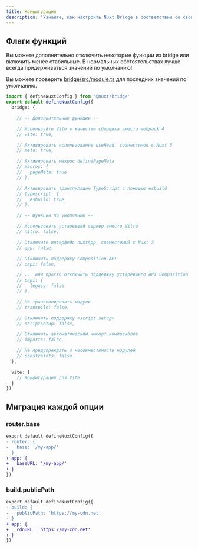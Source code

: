 ```yaml
---
title: Конфигурация
description: 'Узнайте, как настроить Nuxt Bridge в соответствии со своими потребностями.'
---
```


## Флаги функций

Вы можете дополнительно отключить некоторые функции из bridge или включить менее стабильные. В нормальных обстоятельствах лучше всегда придерживаться значений по умолчанию!

Вы можете проверить [bridge/src/module.ts](https://github.com/nuxt/bridge/blob/main/packages/bridge/src/module.ts) для последних значений по умолчанию.

```ts [nuxt.config.ts]
import { defineNuxtConfig } from '@nuxt/bridge'
export default defineNuxtConfig({
  bridge: {

    // -- Дополнительные функции --

    // Используйте Vite в качестве сборщика вместо webpack 4
    // vite: true,

    // Активировать использование useHead, совместимое с Nuxt 3
    // meta: true,

    // Активировать макрос definePageMeta
    // macros: {
    //   pageMeta: true
    // },

    // Активировать транспиляцию TypeScript с помощью esbuild
    // typescript: {
    //   esbuild: true
    // },

    // -- Функции по умолчанию --

    // Использовать устаревший сервер вместо Nitro
    // nitro: false,

    // Отключите интерфейс nuxtApp, совместимый с Nuxt 3
    // app: false,

    // Отключить поддержку Composition API
    // capi: false,

    // ... или просто отключить поддержку устаревшего API Composition
    // capi: {
    //   legacy: false
    // },

    // Не транспилировать модули
    // transpile: false,

    // Отключить поддержку <script setup>
    // scriptSetup: false,

    // Отключить автоматический импорт композаблов
    // imports: false,

    // Не предупреждать о несовместимости модулей
    // constraints: false
  },

  vite: {
    // Конфигурация для Vite
  }
})
```

## Миграция каждой опции

### router.base

```diff
export default defineNuxtConfig({
- router: {
-   base: '/my-app/'
- }
+ app: {
+   baseURL: '/my-app/'
+ }
})
```

### build.publicPath

```diff
export default defineNuxtConfig({
- build: {
-   publicPath: 'https://my-cdn.net'
- }
+ app: {
+   cdnURL: 'https://my-cdn.net'
+ }
})
```
